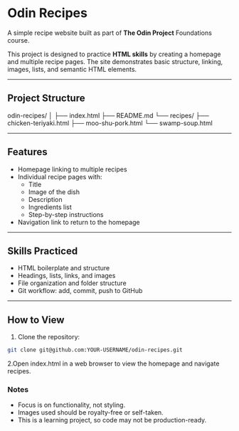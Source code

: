 # Odin Recipes

A simple recipe website built as part of **The Odin Project** Foundations course.  

This project is designed to practice **HTML skills** by creating a homepage and multiple recipe pages. The site demonstrates basic structure, linking, images, lists, and semantic HTML elements.

---

## Project Structure

odin-recipes/
│
├── index.html 
├── README.md 
└── recipes/ 
    ├── chicken-teriyaki.html
    ├── moo-shu-pork.html
    └── swamp-soup.html


---

## Features

- Homepage linking to multiple recipes
- Individual recipe pages with:
  - Title
  - Image of the dish
  - Description
  - Ingredients list
  - Step-by-step instructions
- Navigation link to return to the homepage

---

## Skills Practiced

- HTML boilerplate and structure
- Headings, lists, links, and images
- File organization and folder structure
- Git workflow: add, commit, push to GitHub

---

## How to View

1. Clone the repository:

```bash
git clone git@github.com:YOUR-USERNAME/odin-recipes.git

```
2.Open index.html in a web browser to view the homepage and navigate recipes.


### Notes
- Focus is on functionality, not styling.
- Images used should be royalty-free or self-taken.
- This is a learning project, so code may not be production-ready.

